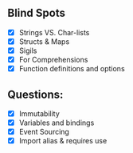 ## Blind Spots

- [x] Strings VS. Char-lists
- [x] Structs & Maps
- [x] Sigils
- [x] For Comprehensions
- [x] Function definitions and options

## Questions:

- [x] Immutability
- [x] Variables and bindings
- [x] Event Sourcing
- [x] Import alias & requires use
